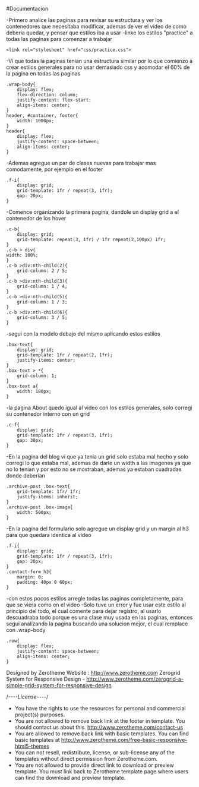 #Documentacion

-Primero analice las paginas para revisar su estructura y ver los contenedores que necesitaba modificar, ademas de ver el video de como deberia quedar, y pensar que estilos iba a usar
-linke los estilos "practice" a todas las paginas para comenzar a trabajar

    <link rel="stylesheet" href="css/practice.css">

-Vi que todas la paginas tenian una estructura similar por lo que comienzo a crear estilos generales para no usar demasiado css y acomodar el 60% de la pagina en todas las paginas

    .wrap-body{
        display: flex;
        flex-direction: column;
        justify-content: flex-start;
        align-items: center;
    }
    header, #container, footer{
        width: 1000px;
    }
    header{
        display: flex;
        justify-content: space-between;
        align-items: center;
    }

-Ademas agregue un par de clases nuevas para trabajar mas comodamente, por ejemplo en el footer

    .f-i{
        display: grid;
        grid-template: 1fr / repeat(3, 1fr);
        gap: 20px;
    }

-Comence organizando la primera pagina, dandole un display grid a el contenedor de los hover

    .c-b{
        display: grid;
        grid-template: repeat(3, 1fr) / 1fr repeat(2,100px) 1fr;
    }
    .c-b > div{
    width: 100%;
    }
    .c-b >div:nth-child(2){
        grid-column: 2 / 5;
    }
    .c-b >div:nth-child(3){
        grid-column: 1 / 4;
    }
    .c-b >div:nth-child(5){
        grid-column: 1 / 3;
    }
    .c-b >div:nth-child(6){
        grid-column: 3 / 5;
    }

-segui con la modelo debajo del mismo aplicando estos estilos

    .box-text{
        display: grid;
        grid-template: 1fr / repeat(2, 1fr);
        justify-items: center;
    }
    .box-text > *{
        grid-column: 1;
    }
    .box-text a{
        width: 180px;
    }

-la pagina About quedo igual al video con los estilos generales, solo corregi su contenedor interno con un grid

    .c-f{
        display: grid;
        grid-template: 1fr / repeat(3, 1fr);
        gap: 30px;
    }

-En la pagina del blog vi que ya tenia un grid solo estaba mal hecho y solo corregi lo que estaba mal, ademas de darle un width a las imagenes ya que no lo tenian y por esto no se mostraban, ademas ya estaban cuadradas donde deberian

    .archive-post .box-text{
        grid-template: 1fr/ 1fr;
        justify-items: inherit;
    }
    .archive-post .box-image{
        width: 500px;
    }

-En la pagina del formulario solo agregue un display grid y un margin al h3 para que quedara identica al video

    .f-i{
        display: grid;
        grid-template: 1fr / repeat(3, 1fr);
        gap: 20px;
    }
    .contact-form h3{
        margin: 0;
        padding: 40px 0 60px;
    }

-con estos pocos estilos arregle todas las paginas completamente, para que se viera como en el video
-Solo tuve un error y fue usar este estilo al principio del todo, el cual comente para dejar registro, al usarlo descuadraba todo porque es una clase muy usada en las paginas, entonces segui analizando la pagina buscando una solucion mejor, el cual remplace con .wrap-body

    .row{
        display: flex;
        justify-content: space-between;
        align-items: center;
    }

    

Designed by Zerotheme
Website : http://www.zerotheme.com
Zerogrid System for Responsive Design - http://www.zerotheme.com/zerogrid-a-simple-grid-system-for-responsive-design

/*----License----*/
+ You have the rights to use the resources for personal and commercial project(s) purposes.
+ You are not allowed to remove back link at the footer in template. You should contact us about this. http://www.zerotheme.com/contact-us
+ You are allowed to remove back link with basic templates. You can find basic templates at http://www.zerotheme.com/free-basic-responsive-html5-themes
+ You can not resell, redistribute, license, or sub-license any of the templates without direct permission from Zerotheme.com.
+ You are not allowed to provide direct link to download or preview template. You must link back to Zerotheme template page where users can find the download and preview template.